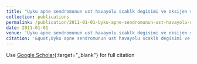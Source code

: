 ```yaml
---
title: "Uyku apne sendromunun ust havayolu scaklk degisimi ve oksijen saturasyonu sinyalleri kullanlarak otomatik snflandrlmas"
collection: publications
permalink: /publication/2011-01-01-Uyku-apne-sendromunun-ust-havayolu-scaklk-degisimi-ve-oksijen-saturasyonu-sinyalleri-kullanlarak-otomatik-snflandrlmas
date: 2011-01-01
venue: 'Uyku apne sendromunun ust havayolu scaklk degisimi ve oksijen saturasyonu sinyalleri kullanlarak otomatik snflandrlmas'
citation: '&quot;Uyku apne sendromunun ust havayolu scaklk degisimi ve oksijen saturasyonu sinyalleri kullanlarak otomatik snflandrlmas.&quot; Uyku apne sendromunun ust havayolu scaklk degisimi ve oksijen saturasyonu sinyalleri kullanlarak otomatik snflandrlmas, 2011.'
---
```

Use [Google Scholar](https://scholar.google.com/scholar?q=Uyku+apne+sendromunun+ust+havayolu+scaklk+degisimi+ve+oksijen+saturasyonu+sinyalleri+kullanlarak+otomatik+snflandrlmas){:target="_blank"} for full citation